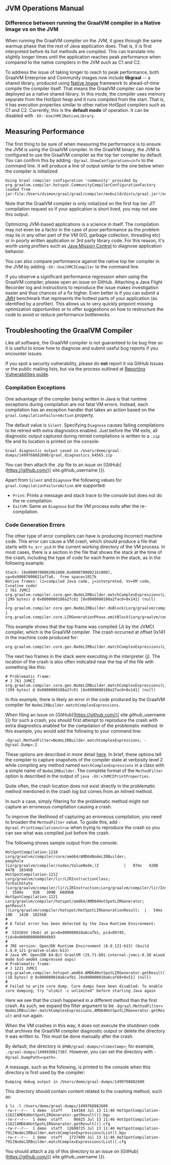 ## JVM Operations Manual

### Difference between running the GraalVM compiler in a Native Image vs on the JVM

When running the GraalVM compiler on the JVM, it goes through the same warmup phase that the
rest of Java application does. That is, it is first interpreted before
its hot methods are compiled. This can translate into slightly longer times
until the application reaches peak performance when compared to the native compilers
in the JVM such as C1 and C2.

To address the issue of taking longer to reach to peak performance,
both GraalVM Enterprise and Community images now include **libgraal** --
a shared library, produced using [Native Image](https://github.com/oracle/graal/blob/master/substratevm/README.md) framework to ahead-of-time compile the compiler itself.
That means the GraalVM compiler can now be deployed as a native shared library.
In this mode, the compiler uses memory separate from the HotSpot heap and it runs compiled from the start.
That is, it has execution properties similar to other native HotSpot compilers such as C1 and C2.
Currently, this is the **default mode** of operation. It can be disabled with `-XX:-UseJVMCINativeLibrary`.

## Measuring Performance

The first thing to be sure of when measuring the performance is to ensure the JVM is using the GraalVM compiler.
In the GraalVM binary, the JVM is configured to use the GraalVM compiler
as the top tier compiler by default. You can confirm this by adding `-Dgraal.ShowConfiguration=info`
to the command line. It will produce a line of output similar to the one below
when the compiler is initialized:
```
Using Graal compiler configuration 'community' provided by org.graalvm.compiler.hotspot.CommunityCompilerConfigurationFactory loaded from jar:file:/Users/dsimon/graal/graal/compiler/mxbuild/dists/graal.jar!/org/graalvm/compiler/hotspot/CommunityCompilerConfigurationFactory.class
```
Note that the GraalVM compiler is only initialized on the first top tier JIT compilation request
so if your application is short lived, you may not see this output.

Optimizing JVM-based applications is a science in itself. The compilation may not
even be a factor in the case of poor performance as the problem may
lie in any other part of the VM (I/O, garbage collection, threading etc) or in
poorly written application or 3rd party library code. For this reason, it's
worth using profilers such as [Java Mission Control](http://www.oracle.com/technetwork/java/javaseproducts/mission-control/java-mission-control-1998576.html) to
diagnose application behavior.

You can also compare performance against the native top tier compiler in the JVM by
adding `-XX:-UseJVMCICompiler` to the command line.

If you observe a significant performance regression when using the GraalVM compiler, please
open an issue on GitHub. Attaching a Java Flight Recorder log and instructions
to reproduce the issue makes investigation easier and thus
chances of a fix higher. Even better is if you can submit a [JMH](http://openjdk.java.net/projects/code-tools/jmh/)
benchmark that represents the hottest parts of your application (as identified
by a profiler). This allows us to very quickly pinpoint missing optimization
opportunities or to offer suggestions on how to restructure the code to
avoid or reduce performance bottlenecks.

## Troubleshooting the GraalVM Compiler

Like all software, the GraalVM compiler is not guaranteed to be bug free so it is useful to
know how to diagnose and submit useful bug reports if you encounter issues.

If you spot a security vulnerability, please do **not** report it via GitHub Issues or the public mailing lists,
but via the process outlined at [Reporting Vulnerabilities guide](https://www.oracle.com/corporate/security-practices/assurance/vulnerability/reporting.html).

### Compilation Exceptions

One advantage of the compiler being written in Java is that runtime exceptions during
compilation are not fatal VM errors. Instead, each compilation has an exception
handler that takes an action based on the `graal.CompilationFailureAction`
property.

The default value is `Silent`. Specifying `Diagnose` causes failing compilations to be retried
with extra diagnostics enabled. Just before the VM exits, all diagnostic output
captured during retried compilations is written to a `.zip` file and its location
is printed on the console:
```
Graal diagnostic output saved in /Users/demo/graal-dumps/1499768882600/graal_diagnostics_64565.zip
```

You can then attach the .zip file to an issue on [GitHub](https://github.com/{{ site.github_username }}).

Apart from `Silent` and `Diagnose` the following values for `graal.CompilationFailureAction`
are supported:
* `Print`: Prints a message and stack trace to the console but does not do the re-compilation.
* `ExitVM`: Same as `Diagnose` but the VM process exits after the re-compilation.

### Code Generation Errors

The other type of error compilers can have is producing incorrect machine code.
This error can cause a VM crash, which should produce a file that starts with
`hs_err_pid` in the current working directory of the VM process. In most cases,
there is a section in the file that shows the stack at the time of the crash,
including the type of code for each frame in the stack, as in the following
example:

```
Stack: [0x00007000020b1000,0x00007000021b1000],  sp=0x00007000021af7a0,  free space=1017k
Native frames: (J=compiled Java code, j=interpreted, Vv=VM code, C=native code)
J 761 JVMCI org.graalvm.compiler.core.gen.NodeLIRBuilder.matchComplexExpressions(Ljava/util/List;)V (299 bytes) @ 0x0000000108a2fc01 [0x0000000108a2fac0+0x141] (null)
j  org.graalvm.compiler.core.gen.NodeLIRBuilder.doBlock(Lorg/graalvm/compiler/nodes/cfg/Block;Lorg/graalvm/compiler/nodes/StructuredGraph;Lorg/graalvm/compiler/core/common/cfg/BlockMap;)V+211
j  org.graalvm.compiler.core.LIRGenerationPhase.emitBlock(Lorg/graalvm/compiler/nodes/spi/NodeLIRBuilderTool;Lorg/graalvm/compiler/lir/gen/LIRGenerationResult;Lorg/graalvm/compiler/nodes/cfg/Block;Lorg/graalvm/compiler/nodes/StructuredGraph;Lorg/graalvm/compiler/core/common/cfg/BlockMap;)V+65
```

This example shows that the top frame was compiled (J) by the JVMCI compiler,
which is the GraalVM compiler. The crash occurred at offset 0x141 in the machine
code produced for:
```
org.graalvm.compiler.core.gen.NodeLIRBuilder.matchComplexExpressions(Ljava/util/List;)V
```

The next two frames in the stack were executing in the interpreter (j). The
location of the crash is also often indicated near the top of the file with
something like this:
```
# Problematic frame:
# J 761 JVMCI org.graalvm.compiler.core.gen.NodeLIRBuilder.matchComplexExpressions(Ljava/util/List;)V (299 bytes) @ 0x0000000108a2fc01 [0x0000000108a2fac0+0x141] (null)
```

In this example, there is likely an error in the code produced by the GraalVM compiler for `NodeLIRBuilder.matchComplexExpressions`.

When filing an issue on [GitHub](https://github.com/{{ site.github_username }})
for such a crash, you should first attempt to reproduce the crash with extra
diagnostics enabled for the compilation of the problematic method.
In this example, you would add the following to your command line:
```
-Dgraal.MethodFilter=NodeLIRBuilder.matchComplexExpressions, -Dgraal.Dump=:2
```

These options are described in more detail [here](https://github.com/oracle/graal/blob/master/compiler/docs/Debugging.md).
In brief, these options tell the compiler to capture snapshots of the compiler state at
verbosity level 2 while compiling any method named `matchComplexExpressions` in
a class with a simple name of `NodeLIRBuilder`. The complete format of the
`MethodFilter` option is described in the output of `java -XX:+JVMCIPrintProperties`.

Quite often, the crash location does not exist directly in the problematic method
mentioned in the crash log but comes from an inlined method.

In such a case, simply filtering for the problematic method might not capture an
erroneous compilation causing a crash.

To improve the likelihood of capturing an erroneous compilation, you need to
broaden the `MethodFilter` value. To guide this, add `-Dgraal.PrintCompilation=true`
when trying to reproduce the crash so you can see what was compiled just before
the crash.

The following shows sample output from the console:
```
HotSpotCompilation-1218        Lorg/graalvm/compiler/core/amd64/AMD64NodeLIRBuilder;                  peephole                                      (Lorg/graalvm/compiler/nodes/ValueNode;)Z           |   87ms   428B   447B  1834kB
HotSpotCompilation-1212        Lorg/graalvm/compiler/lir/LIRInstructionClass;                         forEachState                                  (Lorg/graalvm/compiler/lir/LIRInstruction;Lorg/graalvm/compiler/lir/InstructionValueProcedure;)V  |  359ms    92B   309B  6609kB
HotSpotCompilation-1221        Lorg/graalvm/compiler/hotspot/amd64/AMD64HotSpotLIRGenerator;          getResult                                     ()Lorg/graalvm/compiler/hotspot/HotSpotLIRGenerationResult;  |   54ms    18B   142B  1025kB
#
# A fatal error has been detected by the Java Runtime Environment:
#
#  SIGSEGV (0xb) at pc=0x000000010a6cafb1, pid=89745, tid=0x0000000000004b03
#
# JRE version: OpenJDK Runtime Environment (8.0_121-b13) (build 1.8.0_121-graalvm-olabs-b13)
# Java VM: OpenJDK 64-Bit GraalVM (25.71-b01-internal-jvmci-0.30 mixed mode bsd-amd64 compressed oops)
# Problematic frame:
# J 1221 JVMCI org.graalvm.compiler.hotspot.amd64.AMD64HotSpotLIRGenerator.getResult()Lorg/graalvm/compiler/hotspot/HotSpotLIRGenerationResult; (18 bytes) @ 0x000000010a6cafb1 [0x000000010a6caf60+0x51] (null)
#
# Failed to write core dump. Core dumps have been disabled. To enable core dumping, try "ulimit -c unlimited" before starting Java again
```
Here we see that the crash happened in a different method than the first crash.
As such, we expand the filter argument to be `-Dgraal.MethodFilter=
NodeLIRBuilder.matchComplexExpressions,AMD64HotSpotLIRGenerator.getResult`
and run again.

When the VM crashes in this way, it does not execute the shutdown code that
archives the GraalVM compiler diagnostic output or delete the directory it was written to.
This must be done manually after the crash.

By default, the directory is `$PWD/graal-dumps/<timestamp>`; for example, `./graal-dumps/1499938817387`.
However, you can set the directory with `-Dgraal.DumpPath=<path>`.

A message, such as the following, is printed to the console when this
directory is first used by the compiler:
```
Dumping debug output in /Users/demo/graal-dumps/1499768882600
```

This directory should contain content related to the crashing method, such as:
```
$ ls -l /Users/demo/graal-dumps/1499768882600
-rw-r--r--  1 demo  staff    144384 Jul 13 11:46 HotSpotCompilation-1162[AMD64HotSpotLIRGenerator.getResult()].bgv
-rw-r--r--  1 demo  staff     96925 Jul 13 11:46 HotSpotCompilation-1162[AMD64HotSpotLIRGenerator.getResult()].cfg
-rw-r--r--  1 demo  staff  12600725 Jul 13 11:46 HotSpotCompilation-791[NodeLIRBuilder.matchComplexExpressions(List)].bgv
-rw-r--r--  1 demo  staff   1727409 Jul 13 11:46 HotSpotCompilation-791[NodeLIRBuilder.matchComplexExpressions(List)].cfg
```
You should attach a zip of this directory to an issue on [GitHub](https://github.com/{{ site.github_username }}).
